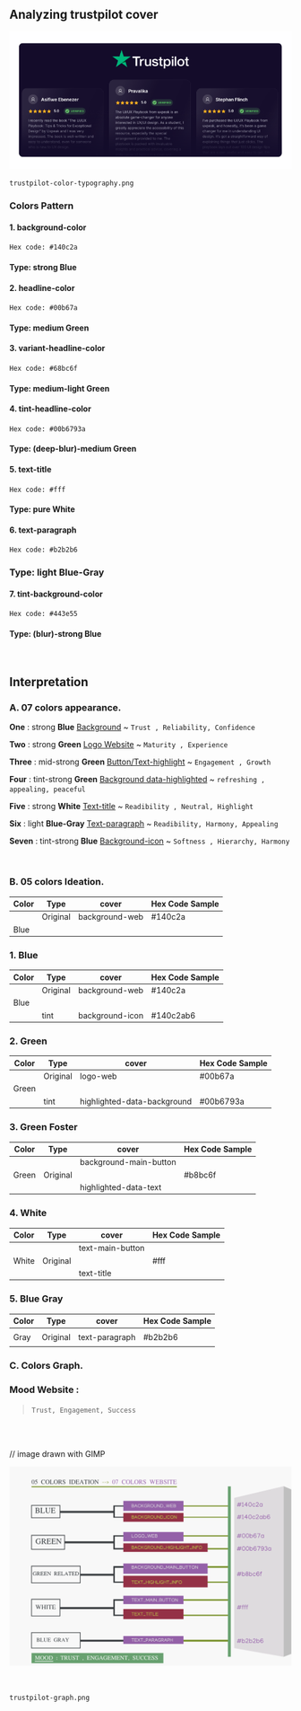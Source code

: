 ## Analyzing trustpilot cover

![./assets/trustpilot-color-typography.png](./assets/trustpilot-color-typography.png)

    trustpilot-color-typography.png

### Colors Pattern

#### 1. background-color

    Hex code: #140c2a

#### Type: strong **Blue**

#### 2. headline-color

    Hex code: #00b67a

#### Type: medium **Green**

#### 3. variant-headline-color

    Hex code: #68bc6f

#### Type: medium-light **Green**

#### 4. tint-headline-color

    Hex code: #00b6793a

#### Type: (deep-blur)-medium **Green**

#### 5. text-title

    Hex code: #fff

#### Type: pure **White**

#### 6. text-paragraph

    Hex code: #b2b2b6

### Type: light **Blue-Gray**

#### 7. tint-background-color

    Hex code: #443e55

#### Type: (blur)-strong **Blue**

<br>

## Interpretation

### A. **07** colors appearance.

**One** : strong **Blue** <u>Background</u> ~ `Trust , Reliability, Confidence`

**Two** : strong **Green** <u>Logo Website</u> ~ `Maturity , Experience`

**Three** : mid-strong **Green** <u>Button/Text-highlight</u> ~ `Engagement , Growth`

**Four** : tint-strong **Green** <u>Background data-highlighted</u> ~ `refreshing , appealing, peaceful`

**Five** : strong **White** <u>Text-title</u> ~ `Readibility , Neutral, Highlight`

**Six** : light **Blue-Gray** <u>Text-paragraph</u> ~ `Readibility, Harmony, Appealing`

**Seven** : tint-strong **Blue** <u>Background-icon</u> ~ `Softness , Hierarchy, Harmony`

<br/>

### B. **05** colors Ideation.

| Color | Type     | cover          | Hex Code Sample |
| ----- | -------- | -------------- | --------------- |
|       | Original | background-web | #140c2a         |
| Blue  |

### 1. Blue

| Color | Type     | cover           | Hex Code Sample |
| ----- | -------- | --------------- | --------------- |
|       | Original | background-web  | #140c2a         |
| Blue  |          |                 |                 |
|       | tint     | background-icon | #140c2ab6       |

### 2. Green

| Color | Type     | cover                       | Hex Code Sample |
| ----- | -------- | --------------------------- | --------------- |
|       | Original | logo-web                    | #00b67a         |
| Green |          |                             |                 |
|       | tint     | highlighted-data-background | #00b6793a       |

### 3. Green Foster

| Color | Type     | cover                  | Hex Code Sample |
| ----- | -------- | ---------------------- | --------------- |
|       |          | background-main-button |                 |
| Green | Original |                        | #b8bc6f         |
|       |          | highlighted-data-text  |                 |

### 4. White

| Color | Type     | cover            | Hex Code Sample |
| ----- | -------- | ---------------- | --------------- |
|       |          | text-main-button |                 |
| White | Original |                  | #fff            |
|       |          | text-title       |                 |

### 5. Blue Gray

| Color | Type     | cover          | Hex Code Sample |
| ----- | -------- | -------------- | --------------- |
|       |          |                |                 |
| Gray  | Original | text-paragraph | #b2b2b6         |
|       |          |                |                 |

### C. Colors Graph.

### Mood Website :

> `Trust, Engagement, Success`

<br/>

<br/>

// image drawn with GIMP

![./assets/trustpilot-graph.png](./assets/trustpilot-graph.png)

<br/>

    trustpilot-graph.png
